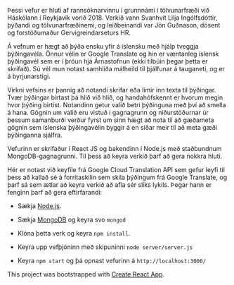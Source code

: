 Þessi vefur er hluti af rannsóknarvinnu í grunnnámi í tölvunarfræði við Háskólann í Reykjavík vorið 2018. Verkið vann Svanhvít Lilja Ingólfsdóttir, þýðandi og tölvunarfræðinemi, og leiðbeinandi var Jón Guðnason, dósent og forstöðumaður Gervigreindarseturs HR. 

Á vefnum er hægt að þýða ensku yfir á íslensku með hjálp tveggja þýðingavéla. Önnur vélin er Google Translate og hin er væntanleg íslensk þýðingavél sem er í þróun hjá Árnastofnun (ekki tilbúin þegar þetta er skrifað). Sú vél mun notast samhliða málheild til þjálfunar á tauganeti, og er á byrjunarstigi. 

Virkni vefsins er þannig að notandi skrifar eða límir inn texta til þýðingar. Tvær þýðingar birtast þá hlið við hlið, og handahófskennt er hvorum megin hvor þýðing birtist. Notandinn getur valið betri þýðinguna með því að smella á hana. Gögnin um valið eru vistuð í gagnagrunn og niðurstöðurnar úr þessum samanburði verður fyrst um sinn hægt að nota til að gæðameta gögnin sem íslenska þýðingavélin byggir á en síðar meir til að meta gæði þýðinganna sjálfra.

Vefurinn er skrifaður í React JS og bakendinn í Node.js með staðbundnum MongoDB-gagnagrunni. Til þess að keyra verkið þarf að gera nokkra hluti. 

Hér er notast við keyfile frá Google Cloud Translation API sem gefur leyfi til þess að kallað sé á forritaskilin sem skila þýðingum frá Google Translate, og þarf sá sem ætlar að keyra verkið að afla sér slíks lykils. Þegar hann er fenginn þarf að gera eftirfarandi: 

- Sækja [Node.js](https://nodejs.org/en/). 

- Sækja [MongoDB](https://www.mongodb.com/) og keyra svo `mongod`

- Klóna þetta verk og keyra `npm install`.

- Keyra upp vefþjóninn með skipuninni `node server/server.js`

- Keyra `npm start` og þá opnast vefurinn á `http://localhost:3000/`


This project was bootstrapped with [Create React App](https://github.com/facebookincubator/create-react-app).

